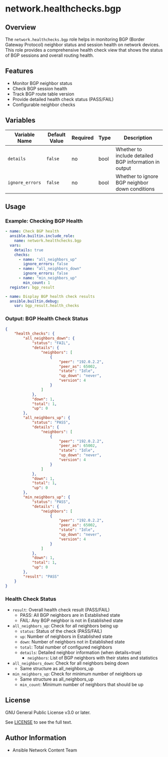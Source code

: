 # network.healthchecks.bgp

## Overview
The `network.healthchecks.bgp` role helps in monitoring BGP (Border Gateway Protocol) neighbor status and session health on network devices. This role provides a comprehensive health check view that shows the status of BGP sessions and overall routing health.

## Features
- Monitor BGP neighbor status
- Check BGP session health
- Track BGP route table version
- Provide detailed health check status (PASS/FAIL)
- Configurable neighbor checks

## Variables

| Variable Name   | Default Value | Required | Type  | Description                                      |
|----------------|--------------|----------|-------|--------------------------------------------------|
| `details` | `false` | no | bool | Whether to include detailed BGP information in output |
| `ignore_errors` | `false` | no | bool | Whether to ignore BGP neighbor down conditions |

## Usage

### Example: Checking BGP Health
```yaml
- name: Check BGP health
  ansible.builtin.include_role:
    name: network.healthchecks.bgp
  vars:
    details: true
    checks:
      - name: "all_neighbors_up"
        ignore_errors: false
      - name: "all_neighbors_down"
        ignore_errors: false
      - name: "min_neighbors_up"
        min_count: 1
  register: bgp_result

- name: Display BGP health check results
  ansible.builtin.debug:
    var: bgp_result.health_checks
```

### Output: BGP Health Check Status
```json
{
    "health_checks": {
        "all_neighbors_down": {
            "status": "FAIL",
            "details": {
                "neighbors": [
                    {
                        "peer": "192.0.2.2",
                        "peer_as": 65002,
                        "state": "Idle",
                        "up_down": "never",
                        "version": 4
                    }
                ]
            },
            "down": 1,
            "total": 1,
            "up": 0
        },
        "all_neighbors_up": {
            "status": "PASS",
            "details": {
                "neighbors": [
                    {
                        "peer": "192.0.2.2",
                        "peer_as": 65002,
                        "state": "Idle",
                        "up_down": "never",
                        "version": 4
                    }
                ]
            },
            "down": 1,
            "total": 1,
            "up": 0
        },
        "min_neighbors_up": {
            "status": "PASS",
            "details": {
                "neighbors": [
                    {
                        "peer": "192.0.2.2",
                        "peer_as": 65002,
                        "state": "Idle",
                        "up_down": "never",
                        "version": 4
                    }
                ]
            },
            "down": 1,
            "total": 1,
            "up": 0
        },
        "result": "PASS"
    }
}
```

### Health Check Status
- `result`: Overall health check result (PASS/FAIL)
  - PASS: All BGP neighbors are in Established state
  - FAIL: Any BGP neighbor is not in Established state
- `all_neighbors_up`: Check for all neighbors being up
  - `status`: Status of the check (PASS/FAIL)
  - `up`: Number of neighbors in Established state
  - `down`: Number of neighbors not in Established state
  - `total`: Total number of configured neighbors
  - `details`: Detailed neighbor information (when details=true)
    - `neighbors`: List of BGP neighbors with their states and statistics
- `all_neighbors_down`: Check for all neighbors being down
  - Same structure as all_neighbors_up
- `min_neighbors_up`: Check for minimum number of neighbors up
  - Same structure as all_neighbors_up
  - `min_count`: Minimum number of neighbors that should be up

## License

GNU General Public License v3.0 or later.

See [LICENSE](https://www.gnu.org/licenses/gpl-3.0.txt) to see the full text.

## Author Information

- Ansible Network Content Team
